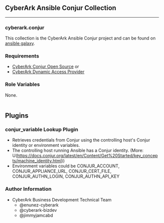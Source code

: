 ## CyberArk Ansible Conjur Collection

****

### cyberark.conjur

This collection is the CyberArk Ansible Conjur project and can be found on [ansible galaxy](https://galaxy.ansible.com/cyberark/conjur).

### Requirements

- [CyberArk Conjur Open Source](https://www.conjur.org) or
- [CyberArk Dynamic Access Provider](https://docs.cyberark.com/Product-Doc/OnlineHelp/AAM-DAP/Latest/en/Content/Resources/_TopNav/cc_Home.htm)

### Role Variables

None.
<br>
<br>

## Plugins

### conjur_variable Lookup Plugin

- Retrieves credentials from Conjur using the controlling host's Conjur identity or environment variables.
- The controlling host running Ansible has a Conjur identity. (More: U(https://docs.conjur.org/latest/en/Content/Get%20Started/key_concepts/machine_identity.html))
- Environment variables could be CONJUR_ACCOUNT, CONJUR_APPLIANCE_URL, CONJUR_CERT_FILE, CONJUR_AUTHN_LOGIN, CONJUR_AUTHN_API_KEY


### Author Information
- CyberArk Business Development Technical Team 
    - @enunez-cyberark
    - @cyberark-bizdev
    - @jimmyjamcabd
